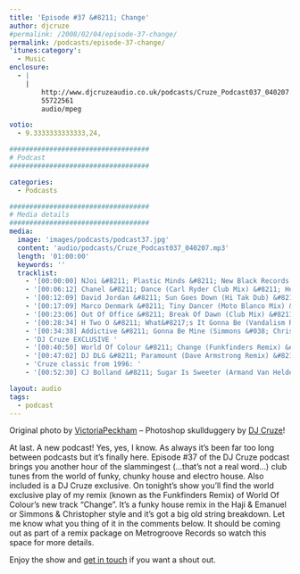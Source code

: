 ```yaml
---
title: 'Episode #37 &#8211; Change'
author: djcruze
#permalink: /2008/02/04/episode-37-change/
permalink: /podcasts/episode-37-change/
'itunes:category':
  - Music
enclosure:
  - |
    |
        http://www.djcruzeaudio.co.uk/podcasts/Cruze_Podcast037_040207.mp3
        55722561
        audio/mpeg

votio:
  - 9.3333333333333,24,

###################################
# Podcast
###################################

categories:
  - Podcasts

###################################
# Media details
###################################
media:
  image: 'images/podcasts/podcast37.jpg'
  content: 'audio/podcasts/Cruze_Podcast037_040207.mp3'
  length: '01:00:00'
  keywords: ''
  tracklist:
    - '[00:00:00] NJoi &#8211; Plastic Minds &#8211; New Black Records'
    - '[00:06:12] Chanel &#8211; Dance (Carl Ryder Club Mix) &#8211; Hed Kandi'
    - '[00:12:09] David Jordan &#8211; Sun Goes Down (Hi Tak Dub) &#8211; White'
    - '[00:17:09] Marco Denmark &#8211; Tiny Dancer (Moto Blanco Mix) &#8211; 3 Beat Blue'
    - '[00:23:06] Out Of Office &#8211; Break Of Dawn (Club Mix) &#8211; Frenetic'
    - '[00:28:34] H Two O &#8211; What&#8217;s It Gonna Be (Vandalism Remix) &#8211; Ministry Of Sound'
    - '[00:34:38] Addictive &#8211; Gonna Be Mine (Simmons &#038; Christopher Remix) &#8211; Gusto'
    - 'DJ Cruze EXCLUSIVE '
    - '[00:40:50] World Of Colour &#8211; Change (Funkfinders Remix) &#8211; Metrogroove Records'
    - '[00:47:02] DJ DLG &#8211; Paramount (Dave Armstrong Remix) &#8211; Huge Records'
    - 'Cruze classic from 1996: '
    - '[00:52:30] CJ Bolland &#8211; Sugar Is Sweeter (Armand Van Helden&#8217;s Drum &#8216;n&#8217; Bass Mix) &#8211; FFRR'

layout: audio
tags:
  - podcast
---
```


Original photo by [ VictoriaPeckham][1] &#8211; Photoshop skullduggery by [DJ Cruze][2]!

At last. A new podcast! Yes, yes, I know. As always it&#8217;s been far too long between podcasts but it&#8217;s finally here. Episode #37 of the DJ Cruze podcast brings you another hour of the slammingest (&#8230;that&#8217;s not a real word&#8230;) club tunes from the world of funky, chunky house and electro house. Also included is a DJ Cruze exclusive. On tonight&#8217;s show you&#8217;ll find the world exclusive play of my remix (known as the Funkfinders Remix) of World Of Colour&#8217;s new track &#8220;Change&#8221;. It&#8217;s a funky house remix in the Haji &#038; Emanuel or Simmons &#038; Christopher style and it&#8217;s got a big old string breakdown. Let me know what you thing of it in the comments below. It should be coming out as part of a remix package on Metrogroove Records so watch this space for more details.

Enjoy the show and [get in touch][3] if you want a shout out.

[1]: http://www.flickr.com/photos/victoriapeckham/1346099385/
[2]: http://www.djcruze.co.uk/
[3]: /cms/contact/
[4]: http://www.djcruze.co.uk/cms/wp-content/DownloadButton.gif
[5]: http://www.djcruzeaudio.co.uk/podcasts/Cruze_Podcast037_040207.mp3
